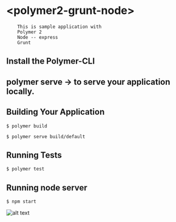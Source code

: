 # \<polymer2-grunt-node\>

```
    This is sample application with
    Polymer 2
    Node -- express
    Grunt
```

## Install the Polymer-CLI

## polymer serve -> to serve your application locally.

## Building Your Application

```
$ polymer build
```

```
$ polymer serve build/default
```

## Running Tests

```
$ polymer test
```

## Running node server

```
$ npm start
```
![alt text](https://github.com/shsuneel/polymer2-grunt-node/tree/master/src/pgn-app/assets/images/palampur_cardio.jpg)
